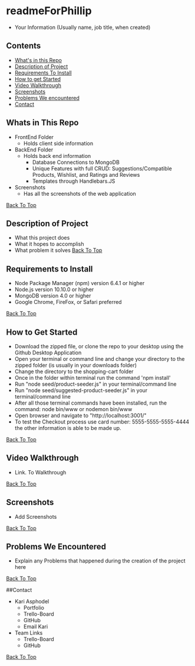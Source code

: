 # readmeForPhillip
* Your Information (Usually name, job title, when created)

## Contents
* [What's in this Repo](#Whats-in-This-Repo)
* [Description of Project](#Description-Of-Project)
* [Requirements To Install](#Requirements-To-Install)
* [How to get Started](#How-to-get-Started)
* [Video Walkthrough](#Video-Walkthrough)
* [Screenshots](#Screenshots)
* [Problems We encountered](#Problems-We-Encountered)
* [Contact](#Contact)

## Whats in This Repo
* FrontEnd Folder
    * Holds client side information
* BackEnd Folder
    * Holds back end information
        * Database Connections to MongoDB
        * Unique Features with full CRUD: Suggestions/Compatible Products, Wishlist, and Ratings and Reviews
        * Templates through Handlebars.JS
* Screenshots
    * Has all the screenshots of the web application

[Back To Top](#readmeForPhillip)

## Description of Project
* What this project does
* What it hopes to accomplish
* What problem it solves
[Back To Top](#readmeForPhillip)

## Requirements to Install
* Node Package Manager (npm) version 6.4.1 or higher
* Node.js version 10.10.0 or higher
* MongoDB version 4.0 or higher
* Google Chrome, FireFox, or Safari preferred

[Back To Top](#readmeForPhillip)

## How to Get Started
* Download the zipped file, or clone the repo to your desktop using the Github Desktop Application
* Open your terminal or command line and change your directory to the zipped folder (is usually in your downloads folder)
* Change the directory to the shopping-cart folder
* Once in the folder within terminal run the command 'npm install'
* Run "node seed/product-seeder.js" in your terminal/command line
* Run "node seed/suggested-product-seeder.js" in your terminal/command line
* After all those terminal commands have been installed, run the command: node bin/www or nodemon bin/www
* Open browser and navigate to "http://localhost:3001/"
* To test the Checkout process use card number: 5555-5555-5555-4444 the other information is able to be made up.

[Back To Top](#readmeForPhillip)

## Video Walkthrough
* Link. To Walkthrough

[Back To Top](#readmeForPhillip)

## Screenshots
* Add Screenshots

[Back To Top](#readmeForPhillip)

## Problems We Encountered
* Explain any Problems that happened during the creation of the project here

[Back To Top](#readmeForPhillip)

##Contact
* Kari Asphodel
    * Portfolio
    * Trello-Board
    * GitHub
    * Email Kari
* Team Links
    * Trello-Board
    * GitHub

[Back To Top](#readmeForPhillip)